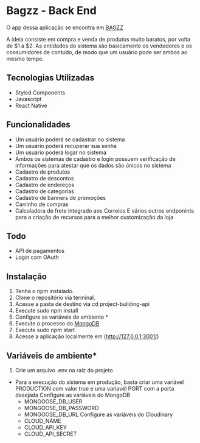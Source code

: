# Bagzz - Back End

O app dessa aplicação se encontra em [BAGZZ](https://github.com/gabrielsxp/bagzz)

A ideia consiste em compra e venda de produtos muito baratos, por volta de $1 a $2. As entidades do sistema são basicamente os vendedores e os consumidores de contúdo, de modo que um usuário pode ser ambos ao mesmo tempo.

## Tecnologias Utilizadas
- Styled Components
- Javascript
- React Native

## Funcionalidades
- Um usuário poderá se cadastrar no sistema
- Um usuário poderá recuperar sua senha
- Um usuário poderá logar no sistema
- Ambos os sistemas de cadastro e login possuem verificação de informações para atestar que os dados são únicos no sistema
- Cadastro de produtos
- Cadastro de descontos
- Cadastro de endereços
- Cadastro de categorias
- Cadastro de banners de promoções
- Carrinho de compras
- Calculadora de frete integrado aos Correios
E vários outros endponints para a criação de recursos para a melhor customização da loja

## Todo
- API de pagamentos 
- Login com OAuth

## Instalação
1. Tenha o npm instalado.
2. Clone o repositório via terminal.
3. Acesse a pasta de destino via cd project-building-api
4. Execute sudo npm install
5. Configure as variáveis de ambiente *
6. Execute o processo do [MongoDB](https://docs.mongodb.com/manual/)
7. Execute sudo npm start 
8. Acesse a aplicação localmente em (http://127.0.0.1:3001/)

## Variáveis de ambiente*
1. Crie um arquivo .env na raíz do projeto
- Para a execução do sistema em produção, basta criar uma variável PRODUCTION com valor true e uma variavél PORT com a porta desejada
   Configure as variáveis do MongoDB
  - MONGOOSE_DB_USER
  - MONGOOSE_DB_PASSWORD
  - MONGOOSE_DB_URL
   Configure as variáveis do Cloudinary
  - CLOUD_NAME
  - CLOUD_API_KEY
  - CLOUD_API_SECRET
